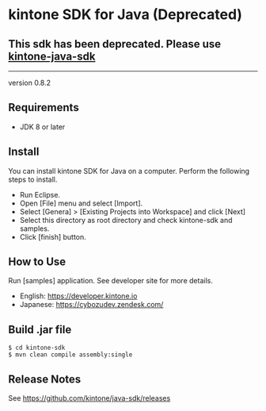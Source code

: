 # kintone SDK for Java (Deprecated)

## This sdk has been deprecated. Please use [kintone-java-sdk](https://github.com/kintone/kintone-java-sdk)

-----

version 0.8.2

## Requirements

* JDK 8 or later

## Install
You can install kintone SDK for Java on a computer. Perform the following steps to install.

* Run Eclipse.
* Open [File] menu and select [Import].
* Select [Genera] > [Existing Projects into Workspace] and click [Next]
* Select this directory as root directory and check kintone-sdk and samples.
* Click [finish] button.

## How to Use
Run [samples] application.
See developer site for more details.
* English: https://developer.kintone.io
* Japanese: https://cybozudev.zendesk.com/

## Build .jar file

    $ cd kintone-sdk
    $ mvn clean compile assembly:single

## Release Notes

See https://github.com/kintone/java-sdk/releases
